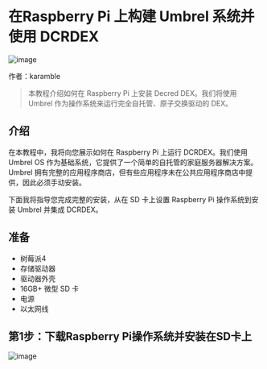 # 在Raspberry Pi 上构建 Umbrel 系统并使用 DCRDEX

![image](https://github.com/DominicTing/articles/blob/master/img/How-To_DCRDEX_on_Raspberry_Pi_with%20_Umbrel/20230707-4M5A2643.jpg)

作者：karamble

> 本教程介绍如何在 Raspberry Pi 上安装 Decred DEX。我们将使用 Umbrel 作为操作系统来运行完全自托管、原子交换驱动的 DEX。


## 介绍

在本教程中，我将向您展示如何在 Raspberry Pi 上运行 DCRDEX。我们使用 Umbrel OS 作为基础系统，它提供了一个简单的自托管的家庭服务器解决方案。Umbrel 拥有完整的应用程序商店，但有些应用程序未在公共应用程序商店中提供，因此必须手动安装。

下面我将指导您完成完整的安装，从在 SD 卡上设置 Raspberry Pi 操作系统到安装 Umbrel 并集成 DCRDEX。


## 准备

* 树莓派4
* 存储驱动器
* 驱动器外壳
* 16GB+ 微型 SD 卡
* 电源
* 以太网线


## 第1步：下载Raspberry Pi操作系统并安装在SD卡上

![image](https://github.com/DominicTing/articles/blob/master/img/How-To_DCRDEX_on_Raspberry_Pi_with%20_Umbrel/raspios.webp)








